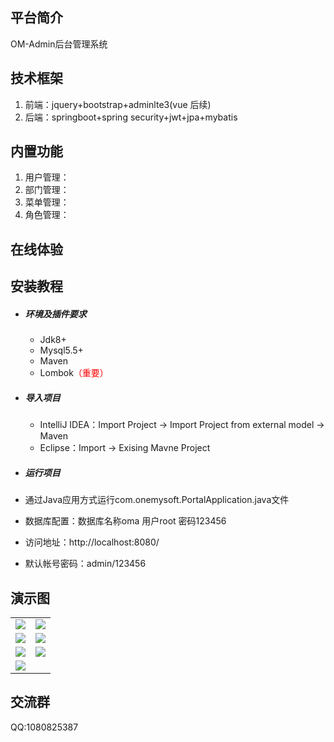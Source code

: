 ## 平台简介

OM-Admin后台管理系统

## 技术框架

1. 前端：jquery+bootstrap+adminlte3(vue 后续)
2. 后端：springboot+spring security+jwt+jpa+mybatis

## 内置功能

1.  用户管理：
2.  部门管理：
4.  菜单管理：
5.  角色管理：


## 在线体验

## 安装教程

- ##### 环境及插件要求

   - Jdk8+
   - Mysql5.5+
   - Maven
   - Lombok<font color="red">（重要）</font>

- ##### 导入项目

   - IntelliJ IDEA：Import Project -> Import Project from external model -> Maven
   - Eclipse：Import -> Exising Mavne Project

- ##### 运行项目

- 通过Java应用方式运行com.onemysoft.PortalApplication.java文件
- 数据库配置：数据库名称oma 用户root 密码123456
- 访问地址：http://localhost:8080/
- 默认帐号密码：admin/123456


## 演示图

<table>
    <tr>
        <td><img src="https://gitee.com/onemy/om-admin/raw/master/doc/pic/homepage.png"/></td>
        <td><img src="https://gitee.com/onemy/om-admin/raw/master/doc/pic/user.png"/></td>
    </tr>
    <tr>
        <td><img src="https://gitee.com/onemy/om-admin/raw/master/doc/pic/auth.png"/></td>
        <td><img src="https://gitee.com/onemy/om-admin/raw/master/doc/pic/role.png"/></td>
    </tr>
    <tr>
        <td><img src="https://gitee.com/onemy/om-admin/raw/master/doc/pic/menu.png"/></td>
        <td><img src="https://gitee.com/onemy/om-admin/raw/master/doc/pic/group.png"/></td>
    </tr>
    <tr>
        <td><img src="https://gitee.com/onemy/om-admin/raw/master/doc/pic/profile.png"/></td>
        <td></td>
    </tr>       
</table>


## 交流群

QQ:1080825387